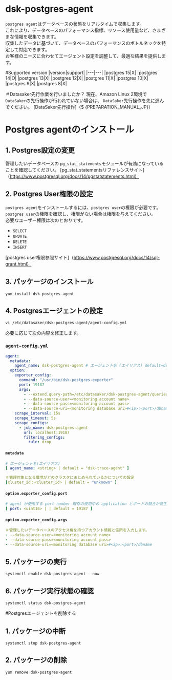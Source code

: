 # dsk-postgres-agent

`postgres agent`はデータベースの状態をリアルタイムで収集します。\
これにより、データベースのパフォーマンス指標、リソース使用量など、さまざまな情報を収集できます。\
収集したデータに基づいて、データベースのパフォーマンスのボトルネックを特定して対応できます。\
お客様のニーズに合わせてエージェント設定を調整して、最適な結果を提供します。

#Supported version
|version|support|
|---|---|
|postgres 15|X|
|postgres 14|O|
|postgres 13|X|
|postgres 12|X|
|postgres 11|X|
|postgres 10|X|
|postgres 9|X|
|postgres 8|X|

＃Datasaker先行作業を行いましたか？
現在、Amazon Linux 2環境で `DataSaker`の先行操作が行われていない場合は、 `DataSaker`先行操作を先に進んでください。 [DataSaker先行操作]（$ {PREPARATION_MANUAL_JP}）

# Postgres agentのインストール
## 1. Postgres設定の変更
管理したいデータベースの `pg_stat_statements`モジュールが有効になっていることを確認してください。
[pg_stat_statementsリファレンスサイト]（https://www.postgresql.org/docs/14/pgstatstatements.html）

## 2. Postgres User権限の設定
`postgres agent`をインストールするには、`postgres user`の権限が必要です。\
`postgres user`の権限を確認し、権限がない場合は権限を与えてください。\
必要なユーザー権限は次のとおりです。
- `SELECT`
- `UPDATE`
- `DELETE`
- `INSERT`

[postgres user権限参照サイト]（https://www.postgresql.org/docs/14/sql-grant.html）

## 3. パッケージのインストール
```shell
yum install dsk-postgres-agent
```

## 4. Postgresエージェントの設定
```shell
vi /etc/datasaker/dsk-postgres-agent/agent-config.yml
```
必要に応じて次の内容を修正します。

### `agent-config.yml`
``` yaml
agent:
  metadata:
    agent_name: dsk-postgres-agent # エージェント名 (エイリアス) default=dsk-postgres-agent
  option:
    exporter_config:
      command: "/usr/bin/dsk-postgres-exporter"
      port: 19187
      args:
        - --extend.query-path=/etc/datasaker/dsk-postgres-agent/queries.yaml
        - --data-source-user=<monitoring account name>
        - --data-source-pass=<monitoring account pass>
        - --data-source-uri=<monitoring database uri>#<ip>:<port>/dbname
    scrape_interval: 15s
    scrape_timeout: 5s
    scrape_configs:
      - job_name: dsk-postgres-agent
        url: localhost:19187
        filtering_configs:
          rule: drop
```

#### `metadata`
``` yaml
# エージェント名(エイリアス)
[ agent_name: <string> | default = "dsk-trace-agent" ]

＃管理対象となる環境がどのクラスタにまとめられているかについての設定
[cluster_id：<cluster_id> | default = "unknown" ]
```

#### `option.exporter_config.port`
``` yaml
# agent が使用する port number 既存の使用中の application とポートの競合が発生したときに任意の値に変更
[ port: <uint16> | | default = 19187 ]
```

#### `option.exporter_config.args`
``` yaml
＃管理したいデータベースのアクセス権を持つアカウント情報と住所を入力します。
- --data-source-user=<monitoring account name>
- --data-source-pass=<monitoring account pass>
- --data-source-uri=<monitoring database uri>#<ip>:<port>/dbname
```

## 5. パッケージの実行
```shell
systemctl enable dsk-postgres-agent --now
```

## 6. パッケージ実行状態の確認
```shell
systemctl status dsk-postgres-agent
```

#Postgresエージェントを削除する

## 1. パッケージの中断
```shell
systemctl stop dsk-postgres-agent
```

## 2. パッケージの削除
```shell
yum remove dsk-postgres-agent
```